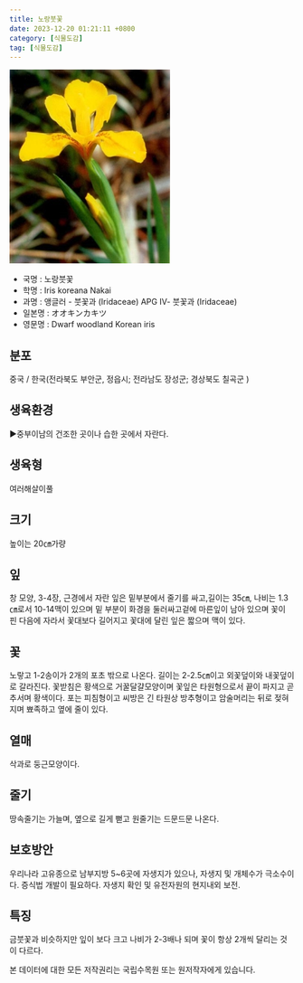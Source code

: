 ```yaml
---
title: 노랑붓꽃
date: 2023-12-20 01:21:11 +0800
category: [식물도감]
tag: [식물도감]
---
```




![노랑붓꽃](/assets/img/fileUpload/plants/basic/Iridaceae/Iris/15221/2_th2.JPG)
- 국명 : 노랑붓꽃
- 학명 : Iris koreana Nakai
- 과명 : 앵글러 - 붓꽃과 (Iridaceae) APG Ⅳ- 붓꽃과 (Iridaceae)
- 일본명 : オオキンカキツ
- 영문명 : Dwarf woodland Korean iris


## 분포
중국 / 한국(전라북도 부안군, 정읍시; 전라남도 장성군; 경상북도 칠곡군 ) 
## 생육환경
▶중부이남의 건조한 곳이나 습한 곳에서 자란다.
## 생육형
여러해살이풀 
## 크기
높이는 20㎝가량
## 잎
창 모양, 3-4장, 근경에서 자란 잎은 밑부분에서 줄기를 싸고,길이는 35㎝, 나비는 1.3㎝로서 10-14맥이 있으며 밑 부분이 화경을 둘러싸고겉에 마른잎이 남아 있으며 꽃이 핀 다음에 자라서 꽃대보다 길어지고 꽃대에 달린 잎은 짧으며 맥이 있다.
## 꽃
노랗고 1-2송이가 2개의 포초 밖으로 나온다. 길이는 2-2.5㎝이고 외꽃덮이와 내꽃덮이로 갈라진다. 꽃받침은 황색으로 거꿀달걀모양이며 꽃잎은 타원형으로서 끝이 파지고 곧추서며 황색이다. 포는 피침형이고 씨방은 긴 타원상 방추형이고 암술머리는 뒤로 젖혀지며 뾰족하고 옆에 줄이 있다.
## 열매
삭과로 둥근모양이다.
## 줄기
땅속줄기는 가늘며, 옆으로 길게 뻗고 원줄기는 드문드문 나온다.
## 보호방안
우리나라 고유종으로 남부지방 5~6곳에 자생지가 있으나, 자생지 및 개체수가 극소수이다. 증식법 개발이 필요하다. 자생지 확인 및 유전자원의 현지내외 보전.
## 특징
금붓꽃과 비슷하지만 잎이 보다 크고 나비가 2-3배나 되며 꽃이 항상 2개씩 달리는 것이 다르다.






본 데이터에 대한 모든 저작권리는 국립수목원 또는 원저작자에게 있습니다.

